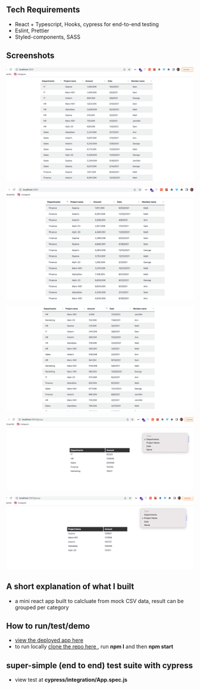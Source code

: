 ## Tech Requirements

- React + Typescript,  Hooks,  cypress for end-to-end testing
- Eslint, Prettier
- Styled-components, SASS 


## Screenshots

![Home page](./screenshots/home1.png "All records")

![Home page](./screenshots/home2.png "All records sorted by department name")

![Home page](./screenshots/home3.png "All records sorted by Amount in ascending order")

![Home page](./screenshots/departments.png "records sorted by department")

![Home page](./screenshots/project.png "records sorted by project name")

## A short explanation of what I built
-  a mini react app built to calcluate from mock CSV data, result can be grouped per category

## How to run/test/demo 
 
- [view the deployed app here](https://sparkly-blancmange-ba899c.netlify.app/) 
- to run locally [clone the repo here ](https://github.com/biolabalo/pectusFinance) , run **npm I**  and then **npm start**


## super-simple (end to end) test suite with cypress 
- view test at **cypress/integration/App.spec.js**
